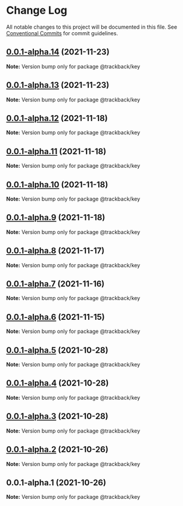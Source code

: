 # Change Log

All notable changes to this project will be documented in this file.
See [Conventional Commits](https://conventionalcommits.org) for commit guidelines.

## [0.0.1-alpha.14](https://github.com/trackback-blockchain/trackback-verifiable/compare/@trackback/key@0.0.1-alpha.13...@trackback/key@0.0.1-alpha.14) (2021-11-23)

**Note:** Version bump only for package @trackback/key





## [0.0.1-alpha.13](https://github.com/trackback-blockchain/trackback-verifiable/compare/@trackback/key@0.0.1-alpha.12...@trackback/key@0.0.1-alpha.13) (2021-11-23)

**Note:** Version bump only for package @trackback/key





## [0.0.1-alpha.12](https://github.com/trackback-blockchain/trackback-verifiable/compare/@trackback/key@0.0.1-alpha.11...@trackback/key@0.0.1-alpha.12) (2021-11-18)

**Note:** Version bump only for package @trackback/key





## [0.0.1-alpha.11](https://github.com/trackback-blockchain/trackback-verifiable/compare/@trackback/key@0.0.1-alpha.10...@trackback/key@0.0.1-alpha.11) (2021-11-18)

**Note:** Version bump only for package @trackback/key





## [0.0.1-alpha.10](https://github.com/trackback-blockchain/trackback-verifiable/compare/@trackback/key@0.0.1-alpha.9...@trackback/key@0.0.1-alpha.10) (2021-11-18)

**Note:** Version bump only for package @trackback/key





## [0.0.1-alpha.9](https://github.com/trackback-blockchain/trackback-verifiable/compare/@trackback/key@0.0.1-alpha.8...@trackback/key@0.0.1-alpha.9) (2021-11-18)

**Note:** Version bump only for package @trackback/key





## [0.0.1-alpha.8](https://github.com/trackback-blockchain/trackback-verifiable/compare/@trackback/key@0.0.1-alpha.7...@trackback/key@0.0.1-alpha.8) (2021-11-17)

**Note:** Version bump only for package @trackback/key





## [0.0.1-alpha.7](https://github.com/trackback-blockchain/trackback-verifiable/compare/@trackback/key@0.0.1-alpha.6...@trackback/key@0.0.1-alpha.7) (2021-11-16)

**Note:** Version bump only for package @trackback/key





## [0.0.1-alpha.6](https://github.com/trackback-blockchain/trackback-verifiable/compare/@trackback/key@0.0.1-alpha.5...@trackback/key@0.0.1-alpha.6) (2021-11-15)

**Note:** Version bump only for package @trackback/key





## [0.0.1-alpha.5](https://github.com/trackback-blockchain/trackback-verifiable/compare/@trackback/key@0.0.1-alpha.4...@trackback/key@0.0.1-alpha.5) (2021-10-28)

**Note:** Version bump only for package @trackback/key





## [0.0.1-alpha.4](https://github.com/trackback-blockchain/trackback-verifiable/compare/@trackback/key@0.0.1-alpha.3...@trackback/key@0.0.1-alpha.4) (2021-10-28)

**Note:** Version bump only for package @trackback/key





## [0.0.1-alpha.3](https://github.com/trackback-blockchain/trackback-verifiable/compare/@trackback/key@0.0.1-alpha.2...@trackback/key@0.0.1-alpha.3) (2021-10-28)

**Note:** Version bump only for package @trackback/key





## [0.0.1-alpha.2](https://github.com/trackback-blockchain/trackback-verifiable/compare/@trackback/key@0.0.1-alpha.1...@trackback/key@0.0.1-alpha.2) (2021-10-26)

**Note:** Version bump only for package @trackback/key





## 0.0.1-alpha.1 (2021-10-26)

**Note:** Version bump only for package @trackback/key

